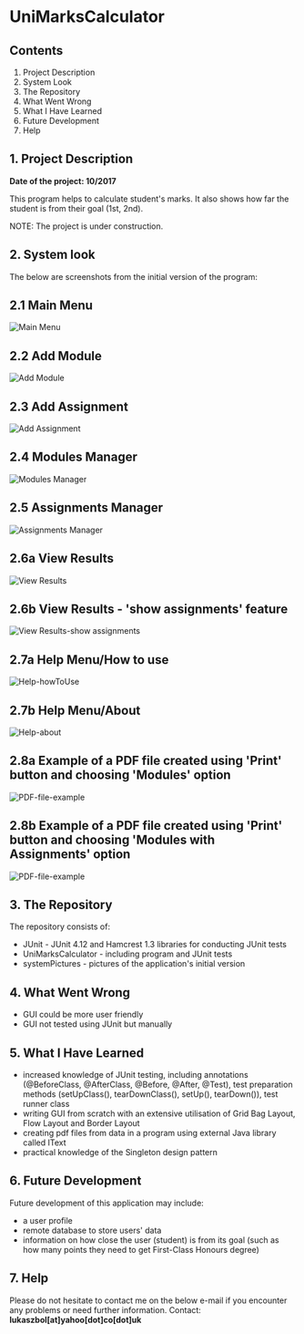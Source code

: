 # UniMarksCalculator

## Contents

1. Project Description
2. System Look
3. The Repository
4. What Went Wrong
5. What I Have Learned
6. Future Development
7. Help


## 1. Project Description  
<b>Date of the project: 10/2017   </b>

This program helps to calculate student's marks. It also shows how far the student is from their goal (1st, 2nd).

NOTE: The project is under construction.


## 2. System look
The below are screenshots from the initial version of the program:


## 2.1 Main Menu
![Main Menu](systemPictures/1-mainMenu.jpg)

## 2.2 Add Module
![Add Module](systemPictures/2-addModule.jpg)

## 2.3 Add Assignment
![Add Assignment](systemPictures/3-addAssignment.jpg)

## 2.4 Modules Manager
![Modules Manager](systemPictures/4-modulesManager.jpg)

## 2.5 Assignments Manager
![Assignments Manager](systemPictures/5-assignmentsManager.jpg)

## 2.6a View Results
![View Results](systemPictures/6a-viewResults.jpg)

## 2.6b View Results - 'show assignments' feature
![View Results-show assignments](systemPictures/6b-viewResults-showAssignmentsFeature.jpg)

## 2.7a Help Menu/How to use
![Help-howToUse](systemPictures/7a-helpHowToUse.jpg)

## 2.7b Help Menu/About
![Help-about](systemPictures/7b-helpAbout.jpg)

## 2.8a Example of a PDF file created using 'Print' button and choosing 'Modules' option
![PDF-file-example](systemPictures/8a-modulesResultsPDF.jpg)

## 2.8b  Example of a PDF file created using 'Print' button and choosing 'Modules with Assignments' option
![PDF-file-example](systemPictures/8b-modulesWithAssignmentsResultsPDF.jpg)


## 3. The Repository  
The repository consists of:
- JUnit - JUnit 4.12 and Hamcrest 1.3 libraries for conducting JUnit tests
- UniMarksCalculator - including program and JUnit tests
- systemPictures - pictures of the application's initial version


## 4. What Went Wrong
- GUI could be more user friendly
- GUI not tested using JUnit but manually


## 5. What I Have Learned
- increased knowledge of JUnit testing, including annotations (@BeforeClass, @AfterClass, @Before, @After, @Test), test preparation methods (setUpClass(), tearDownClass(), setUp(), tearDown()), test runner class
- writing GUI from scratch with an extensive utilisation of Grid Bag Layout, Flow Layout and Border Layout
- creating pdf files from data in a program using external Java library called IText
- practical knowledge of the Singleton design pattern


## 6. Future Development 
Future development of this application may include:
- a user profile
- remote database to store users' data
- information on how close the user (student) is from its goal (such as how many points they need to get First-Class Honours degree)


## 7. Help  
Please do not hesitate to contact me on the below e-mail if you encounter any problems or need further information.
Contact: <b>lukaszbol[at]yahoo[dot]co[dot]uk</b>
